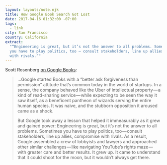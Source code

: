```yaml
---
layout: layouts/note.njk
title: How Google Book Search Got Lost
date: 2017-04-16 01:32:00 -07:00
tags:
  - link
city: San Francisco
country: California
extract:
  "“Engineering is great, but it’s not the answer to all problems. Sometimes
  you have to play politics, too — consult stakeholders, line up allies, compromise
  with rivals.”"
---
```


Scott Rosenberg [on Google Books](https://backchannel.com/how-google-book-search-got-lost-c2d2cf77121d):

> ...Google started Books with a “better ask forgiveness than permission” attitude that’s common today in the world of startups. In a sense, the company behaved like the Uber of intellectual property — a kind of read-sharing service — while expecting to be seen the way it saw itself, as a beneficent pantheon of wizards serving the entire human species. It was naive, and the stubborn opposition it aroused came as a shock.
>
> But Google took away a lesson that helped it immeasurably as it grew and gained power: Engineering is great, but it’s not the answer to all problems. Sometimes you have to play politics, too — consult stakeholders, line up allies, compromise with rivals. As a result, Google assembled a crew of lobbyists and lawyers and approached other similar challenges — like navigating YouTube’s rights maze — with greater care and better results. It grew up. It came to understand that it could shoot for the moon, but it wouldn’t always get there.
